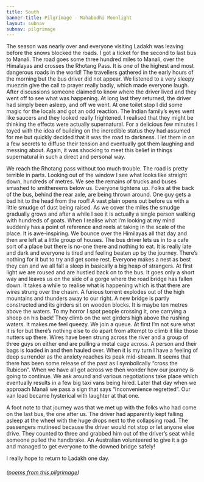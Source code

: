 ```yaml
---
title: South
banner-title: Pilgrimage - Mahabodhi Moonlight
layout: subnav
subnav: pilgrimage
---
```



The season was nearly over and everyone visiting Ladakh was leaving
before the snows blocked the roads. I got a ticket for the second to
last bus to Manali. The road goes some three hundred miles to
Manali, over the Himalayas and crosses the Rhotang Pass. It is one
of the highest and most dangerous roads in the world! The travellers
gathered in the early hours of the morning but the bus driver did
not appear. We listened to a very sleepy muezzin give the call to
prayer really badly, which made everyone laugh. After discussions
someone claimed to know where the driver lived and they went off to
see what was happening. At long last they returned, the driver had
simply been asleep, and off we went. At one toilet stop I did some
magic for the locals and got an odd reaction. The Indian family’s
eyes went like saucers and they looked really frightened. I realised
that they might be thinking the effects were actually supernatural.
For a delicious few minutes I toyed with the idea of building on the
incredible status they had assumed for me but quickly decided that
it was the road to darkness. I let them in on a few secrets to
diffuse their tension and eventually got them laughing and messing
about. Again, it was shocking to meet this belief in things
supernatural in such a direct and personal way.

We reach the Rhotang pass without too much trouble. The road is
pretty terrible in parts. Looking out of the window I see what looks
like straight down, hundreds of metres. We see the remains of trucks
and buses smashed to smithereens below us. Everyone tightens up.
Folks at the back of the bus, behind the rear axle, are being thrown
around. One guy gets a bad hit to the head from the roof! A vast
plain opens out before us with a little smudge of dust being raised.
As we cover the miles the smudge gradually grows and after a while I
see it is actually a single person walking with hundreds of goats.
When I realise what I’m looking at my mind suddenly has a point of
reference and reels at taking in the scale of the place. It is
awe-inspiring. We bounce over the Himilayas all that day and then
are left at a little group of houses. The bus driver lets us in to a
cafe sort of a place but there is no-one there and nothing to eat.
It is really late and dark and everyone is tired and feeling beaten
up by the journey. There’s nothing for it but to try and get some
rest. Everyone makes a nest as best they can and we all fall a sleep
in basically a big heap of strangers. At first light we are roused
and are hustled back on to the bus. It goes only a short way and
leaves us on the side of a gorge where the road bridge has fallen
down. It takes a while to realise what is happening which is that
there are wires strung over the chasm. A furious torrent explodes
out of the high mountains and thunders away to our right. A new
bridge is partly constructed and its girders sit on wooden blocks.
It is maybe ten metres above the  waters. To my horror I spot people
crossing it, one carrying a sheep on his back! They climb on the wet
girders high above the rushing waters. It makes me feel queezy. We
join a queue. At first I’m not sure what it is for but there’s
nothing else to do apart from attempt to climb it like those nutters
up there. Wires have been strung across the river and a group of
three guys on either end are pulling a metal cage across. A person
and their bags is loaded in and then hauled over. When it is my turn
I have a feeling of deep surrender as the anxiety reaches its peak
mid-stream. It seems that there has been some release of the past as
I symbolically “cross the Rubicon”. When we have all got across we
then wonder how our journey is going to continue. We ask around and
various negotiations take place which eventually results in a few
big taxi vans being hired. Later that day when we approach Manali we
pass a sign that says “Inconvenience regretted”. Our van load became
hysterical with laughter at that one.

A foot note to that journey was that we met up with the folks who
had come on the last bus, the one after us. The driver had
apparently kept falling asleep at the wheel with the huge drops next
to the collapsing road. The passengers mutineed because the driver
would not stop or let anyone else drive. They counted to three and
grabbed him out of the driver’s seat while someone pulled the
handbrake. An Australian volunteered to give it a go and managed to
get everyone to the downed bridge safely!

I really hope to return to Ladakh one day.

###### ([poems from this pilgrimage](/mbm/))
